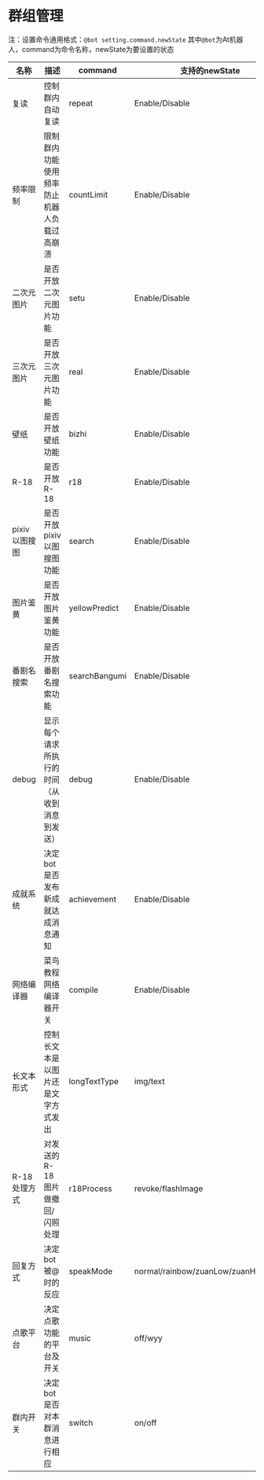 # 群组管理

注：设置命令通用格式：`@bot setting.command.newState` 其中`@bot`为At机器人，command为命令名称，newState为要设置的状态

| 名称 | 描述 | command | 支持的newState | 备注 |
| ------------ | ------------ | ------------ | ------------ | ------------ |
| 复读  | 控制群内自动复读 | repeat | Enable/Disable |   |
| 频率限制 | 限制群内功能使用频率防止机器人负载过高崩溃 | countLimit | Enable/Disable | 默认为10秒内允许最大总权重为10 |
| 二次元图片 | 是否开放二次元图片功能 | setu | Enable/Disable |   |
| 三次元图片 | 是否开放三次元图片功能 | real | Enable/Disable | 控制real、realHighq两个图库 |
| 壁纸 | 是否开放壁纸功能 | bizhi | Enable/Disable |   |
| R-18 | 是否开放R-18 | r18 | Enable/Disable | 仅控制setu图库 |
| pixiv以图搜图 | 是否开放pixiv以图搜图功能 | search | Enable/Disable |   |
| 图片鉴黄 | 是否开放图片鉴黄功能  | yellowPredict  | Enable/Disable |   |
| 番剧名搜索 | 是否开放番剧名搜索功能 | searchBangumi  | Enable/Disable |   |
| debug | 显示每个请求所执行的时间（从收到消息到发送） | debug | Enable/Disable |  |
| 成就系统 | 决定bot是否发布新成就达成消息通知 | achievement | Enable/Disable |  |
| 网络编译器 | 菜鸟教程网络编译器开关 | compile | Enable/Disable |  |
| 长文本形式 | 控制长文本是以图片还是文字方式发出 | longTextType | img/text | 长文本发送过多可能会被tx风控 |
| R-18处理方式 | 对发送的R-18图片做撤回/闪照处理 | r18Process  | revoke/flashImage | 仅在r18选项开启时起作用，后期可能会加入不作处理选项 |
| 回复方式 | 决定bot被@时的反应 | speakMode  | normal/rainbow/zuanLow/zuanHigh/chat | 请慎用zuanLow 和 zuanHigh模式 |
| 点歌平台 | 决定点歌功能的平台及开关 | music | off/wyy | 目前只支持网易云平台 |
| 群内开关 | 决定bot是否对本群消息进行相应 | switch | on/off |  |